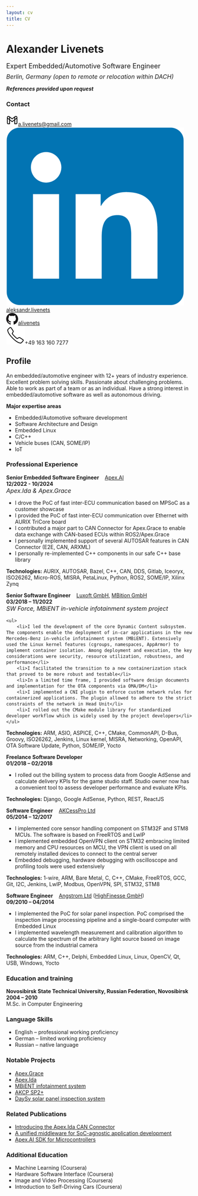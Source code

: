 ```yaml
---
layout: cv
title: CV
---
```


<div class="cv-header">
    <div class="left">
        <h1>Alexander Livenets</h1>
        <div style="font-size: 18px;">Expert Embedded/Automotive Software Engineer</div>
        <div style="margin-top:0.5em;font-size: 16px;font-style:italic">Berlin, Germany (open to remote or relocation within DACH)</div>
        <div style="margin-top:1em;font-size: 14px;font-weight:bold;font-style:italic">References provided upon request</div>
    </div>
    <div class="right" id="contact">
        <h3>Contact</h3>
        <div id="email"><img class="inline-icon" src="/public/assets/gmail.png"/><a href="mailto:a.livenets@gmail.com">a.livenets@gmail.com</a></div>
        <div id="linkedin"><img class="inline-icon" src="/public/assets/linkedin.png"/><a href="https://www.linkedin.com/in/alexander-livenets/">aleksandr.livenets</a></div>
        <div id="github"><img class="inline-icon" src="/public/assets/github.png"/><a href="https://github.com/alivenets">alivenets</a></div>
        <div id="phone"><img class="inline-icon" src="/public/assets/phone.png"/>+49 163 160 7277</div>
    </div>
</div>

## Profile

An embedded/automotive engineer with 12+ years of industry experience. Excellent problem solving skills. Passionate about challenging problems. Able to work as part of a team or as an individual. Have a strong interest in embedded/automotive software as well as autonomous driving.

__Major expertise areas__

<ul id="skills">
    <li>Embedded/Automotive software development</li>
    <li>Software Architecture and Design</li>
    <li>Embedded Linux</li>
    <li>C/C++</li>
    <li>Vehicle buses (CAN, SOME/IP)</li>
    <li>IoT</li>
</ul>

### Professional Experience

<div class="wrapper first">
<div class="header">
    <div class="left"><b>Senior Embedded Software Engineer</b>&nbsp;&nbsp;&nbsp;&nbsp;<a href="https://apex.ai">Apex.AI</a></div>
    <div class="right"><b>12/2022&nbsp;-&nbsp;10/2024</b></div>
</div>
<div class="descr">
<div style="font-size:16px; font-style:italic">Apex.Ida & Apex.Grace</div>

<ul>
    <li>I drove the PoC of fast inter-ECU communication based on MPSoC as a customer showcase</li>
    <li> I provided the PoC of fast inter-ECU communication over Ethernet with AURIX TriCore board</li>
    <li>I contributed a major part to CAN Connector for Apex.Grace to enable data exchange with CAN-based ECUs within ROS2/Apex.Grace</li>
    <li>I personally implemented support of several AUTOSAR features in CAN Connector (E2E, CAN, ARXML)</li>
    <li>I personally re-implemented C++ components in our safe C++ base library</li>
</ul>

<b>Technologies:</b>
AURIX, AUTOSAR, Bazel, C++, CAN, DDS, Gitlab, Iceoryx, ISO26262, Micro-ROS, MISRA, PetaLinux, Python, ROS2, SOME/IP, Xilinx Zynq
</div>
</div>

<div class="wrapper">
<div class="header">
    <div class="left"><b>Senior Software Engineer</b>&nbsp;&nbsp;&nbsp;&nbsp;<a href="https://www.luxoft.com">Luxoft GmbH</a>, <a href="https://mbition.io">MBition GmbH</a></div>
    <div class="right"><b>03/2018&nbsp;–&nbsp;11/2022</b></div>
    </div>
<div class="descr">
    <div style="font-size:16px; font-style:italic">SW Force, MBiENT in-vehicle infotainment system project</div>

    <ul>
        <li>I led the development of the core Dynamic Content subsystem. The components enable the deployment of in-car applications in the new Mercedes-Benz in-vehicle infotainment system (MBiENT). Extensively used the Linux kernel features (cgroups, namespaces, AppArmor) to implement container isolation. Among deployment and execution, the key considerations were security, resource utilization, robustness, and performance</li>
        <li>I facilitated the transition to a new containerization stack that proved to be more robust and testable</li>
        <li>In a limited time frame, I provided software design documents and implementation for the OTA components via OMA/DM</li>
        <li>I implemented a CNI plugin to enforce custom network rules for containerized applications. The plugin allowed to adhere to the strict constraints of the network in Head Unit</li>
        <li>I rolled out the CMake module library for standardized developer workflow which is widely used by the project developers</li>
    </ul>

<b>Technologies:</b>
ARM, ASIO, ASPICE, C++, CMake, CommonAPI, D-Bus, Groovy, ISO26262, Jenkins, Linux kernel, MISRA, Networking, OpenAPI, OTA Software Update, Python, SOME/IP, Yocto
</div>
</div>

<div class="wrapper">
<div class="header">
    <div class="left"><b>Freelance Software Developer</b></div>
    <div class="right"><b>01/2018&nbsp;–&nbsp;02/2018</b></div>
</div>
<div class="descr">
    <ul>
        <li>I rolled out the billing system to process data from Google AdSense and calculate delivery KPIs for the game studio staff. Studio owner now has a convenient tool to assess developer performance and evaluate KPIs.</li>
    </ul>

<b>Technologies:</b>
Django, Google AdSense, Python, REST, ReactJS
</div></div>

<div class="wrapper">
<div class="header">
<div class="left">
    <b>Software Engineer</b>&nbsp;&nbsp;&nbsp;&nbsp;<a href="https://www.akcp.com">AKCessPro Ltd</a>
</div>
<div class="right"><b>05/2014&nbsp;–&nbsp;12/2017</b></div>
</div>
<div class="descr">
    <ul>
        <li>I implemented core sensor handling component on STM32F and STM8 MCUs. The software is based on FreeRTOS and LwIP</li>
        <li>I implemented embedded OpenVPN client on STM32 embracing limited memory and CPU resources on MCU, the VPN client is used on all remotely installed devices to connect to the central server</li>
        <li>Embedded debugging, hardware debugging with oscilloscope and profiling tools were used extensively</li>
    </ul>

<b>Technologies:</b>
1-wire, ARM, Bare Metal, C, C++, CMake, FreeRTOS, GCC, Git, I2C, Jenkins, LwIP, Modbus, OpenVPN, SPI, STM32, STM8
</div>
</div>

<div class="wrapper">
<div class="header">
<div class="left">
    <b>Software Engineer</b>&nbsp;&nbsp;&nbsp;&nbsp;<a href="http://www.angstrom-ltd.ru">Angstrom Ltd</a> (<a href="http://highfinesse.de">HighFinesse GmbH</a>)
</div>
<div class="right"><b>09/2010&nbsp;–&nbsp;04/2014</b></div>
</div>
<div class="descr">
    <ul>
        <li>I implemented the PoC for solar panel inspection. PoC comprised the inspection image processing pipeline and a single-board computer with Embedded Linux</li>
        <li>I implemented wavelength measurement and calibration algorithm to calculate the spectrum of the arbitrary light source based on image source from the industrial camera</li>
    </ul>

<b>Technologies:</b>
ARM, C++, Delphi, Embedded Linux, Linux, OpenCV, Qt, USB, Windows, Yocto
</div>
</div>

### Education and training

<div class="wrapper first">
<div class="header">
    <div class="left"><b>Novosibirsk State Technical University, Russian Federation, Novosibirsk</b></div>
    <div class="right"><b>2004&nbsp;–&nbsp;2010</b></div>
</div>
<div class="descr">
M.Sc. in Computer Engineering
</div>
</div>

### Language Skills

* English – professional working proficiency
* German – limited working proficiency
* Russian – native language

### Notable Projects

<ul id="projects">
    <li><a href="https://apex.ai/apexgrace">Apex.Grace</a></li>
    <li><a href="https://www.apex.ai/apexida">Apex.Ida</a></li>
    <li><a href="https://mbition.io/products/platform/">MBiENT infotainment system</a></li>
    <li><a href="https://www.akcp.com/products/sensorprobe-plus/">AKCP SP2+</a></li>
    <li><a href="https://www.solarzentrum-stuttgart.com/en/products/daysy-e/">DaySy solar panel inspection system</a></li>
</ul>

### Related Publications

<ul id="articles">
 <li><a href="https://www.apex.ai/post/introducing-the-apex-ida-can-connector-enhanced-connectivity-and-configuration">Introducing the Apex.Ida CAN Connector</a></li>
 <li><a href="https://www.apex.ai/post/a-unified-middleware-for-soc-agnostic-application-development">A unified middleware for SoC-agnostic application development</a></li>
 <li><a href="https://www.apex.ai/post/apex-ai-sdk-for-microcontrollers">Apex.AI SDK for Microcontrollers</a></li>
</ul>

### Additional Education

* Machine Learning (Coursera)
* Hardware Software Interface (Coursera)
* Image and Video Processing (Coursera)
* Introduction to Self-Driving Cars (Coursera)
